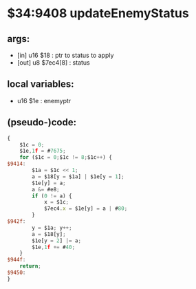 ﻿
# $34:9408 updateEnemyStatus

<summary></summary>

## args:
+ [in] u16 $18 : ptr to status to apply
+ [out] u8 $7ec4[8] : status
## local variables:
+	u16 $1e : enemyptr
## (pseudo-)code:
```js
{
	$1c = 0;
	$1e,1f = #7675;
	for ($1c = 0;$1c != 8;$1c++) {
$9414:
		$1a = $1c << 1;
		a = $18[y = $1a] | $1e[y = 1];
		$1e[y] = a;
		a &= #e8;
		if (0 != a) {
			x = $1c;
			$7ec4.x = $1e[y] = a | #80;
		}
$942f:	
		y = $1a; y++;
		a = $18[y];
		$1e[y = 2] |= a;
		$1e,1f += #40;
	}
$944f:
	return;
$9450:
}
```





